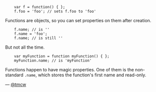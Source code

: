 ```
    var f = function() { };
    f.foo = 'foo'; // sets f.foo to 'foo'
```

Functions are objects, so you can set properties on them after creation.

```
    f.name; // is ''
    f.name = 'foo';
    f.name; // is still ''
```

But not all the time.

```
    var myFunction = function myFunction() { };
    myFunction.name; // is 'myFunction'
```

Functions happen to have magic properties. One of them is the non-standard `.name`,
which stores the function's first name and read-only.

— [@tmcw][1]

[1]:https://twitter.com/tmcw

